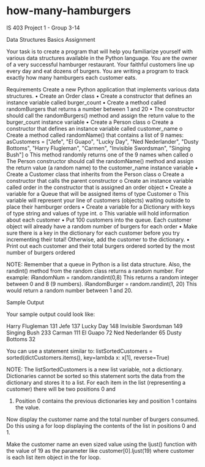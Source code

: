 # how-many-hamburgers
IS 403 Project 1 - Group 3-14

Data Structures Basics Assignment 
 
Your task is to create a program that will help you familiarize yourself with various data structures available in the Python language. 
You are the owner of a very successful hamburger restaurant. Your faithful customers line up every day and eat dozens of burgers. You are writing a program to track exactly how many hamburgers each customer eats. 



Requirements 
Create a new Python application that implements various data structures. 
  •	Create an Order class
    •	Create a constructor that defines an instance variable called burger_count
    •	Create a method called randomBurgers that returns a number between 1 and 20
    •	The constructor should call the randomBurgers() method and assign the return value to the burger_count instance variable
  •	Create a Person class
    o	Create a constructor that defines an instance variable called customer_name
    o	Create a method called randomName() that contains a list of 9 names:
        asCustomers = ["Jefe", "El Guapo", "Lucky Day", "Ned Nederlander", "Dusty Bottoms", "Harry Flugleman", "Carmen", "Invisible Swordsman", "Singing Bush"]
    o	This method randomly returns one of the 9 names when called
    o	The Person constructor should call the randomName() method and assign the return value (a random name) to the customer_name instance variable
  •	Create a Customer class that inherits from the Person class
    o	Create a constructor that calls the parent constructor
    o	Create an instance variable called order in the constructor that is assigned an order object
  •	Create a variable for a Queue that will be assigned items of type Customer 
    o	This variable will represent your line of customers (objects) waiting outside to place their hamburger orders
  •	Create a variable for a Dictionary with keys of type string and values of type int.
    o	This variable will hold information about each customer 
  •	Put 100 customers into the queue. Each customer object will already have a random number of burgers for each order
  •	Make sure there is a key in the dictionary for each customer before you try incrementing their total! Otherwise, add the customer to the dictionary.
  •	Print out each customer and their total burgers ordered sorted by the most number of burgers ordered
  
NOTE: Remember that a queue in Python is a list data structure. Also, the randint() method from the random class returns a random number. For example:
    iRandomNum = random.randint(0,8)
This returns a random integer between 0 and 8 (9 numbers).
    iRandomBurger = random.randint(1, 20)
This would return a random number between 1 and 20.



Sample Output 

Your sample output could look like:

  Harry Flugleman         131
  Jefe                    137
  Lucky Day               148
  Invisible Swordsman     149
  Singing Bush            233
  Carman                  111
  El Guapo                72
  Ned Nederlander         65
  Dusty Bottoms           32
  
  

You can use a statement similar to: listSortedCustomers = sorted(dictCustomers.items(), key=lambda x: x[1], reverse=True) 

NOTE: The listSortedCustomers is a new list variable, not a dictionary. Dictionaries cannot be sorted so this statement sorts the data from the dictionary and stores it to a list. For each item in the list (representing a customer) there will be two positions 0 and 
1. Position 0 contains the previous dictionaries key and position 1 contains the value. 

Now display the customer name and the total number of burgers consumed. Do this using a for loop displaying the contents of the list in positions 0 and 1. 

Make the customer name an even sized value using the ljust() function with the value of 
19 as the parameter like customer[0].ljust(19) where customer is each list item object in the for loop. 
